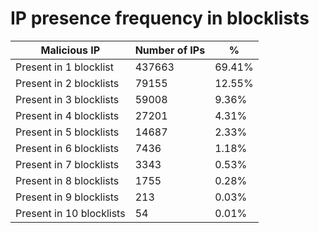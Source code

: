# IP presence frequency in blocklists
| Malicious IP | Number of IPs | % |
|----|----|----|
| Present in 1 blocklist | 437663 | 69.41% |
| Present in 2 blocklists | 79155 | 12.55% |
| Present in 3 blocklists | 59008 | 9.36% |
| Present in 4 blocklists | 27201 | 4.31% |
| Present in 5 blocklists | 14687 | 2.33% |
| Present in 6 blocklists | 7436 | 1.18% |
| Present in 7 blocklists | 3343 | 0.53% |
| Present in 8 blocklists | 1755 | 0.28% |
| Present in 9 blocklists | 213 | 0.03% |
| Present in 10 blocklists | 54 | 0.01% |
